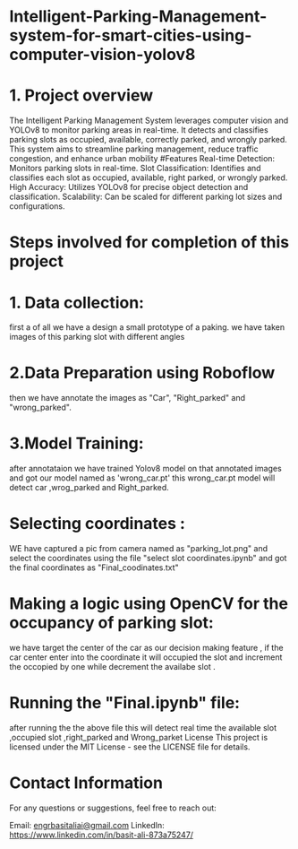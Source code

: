 # Intelligent-Parking-Management-system-for-smart-cities-using-computer-vision-yolov8
# 1. Project overview
The Intelligent Parking Management System leverages computer vision and YOLOv8 to monitor parking areas in real-time. It detects and classifies parking slots as occupied, available, correctly parked, and wrongly parked. This system aims to streamline parking management, reduce traffic congestion, and enhance urban mobility
#Features
Real-time Detection: Monitors parking slots in real-time.
Slot Classification: Identifies and classifies each slot as occupied, available, right parked, or wrongly parked.
High Accuracy: Utilizes YOLOv8 for precise object detection and classification.
Scalability: Can be scaled for different parking lot sizes and configurations.
# Steps involved for completion of this project
# 1. Data collection:
first a of all we have a design a small prototype of a paking.
we have taken images of this parking slot with different angles 
# 2.Data Preparation using Roboflow
then we have annotate the images as "Car", "Right_parked" and "wrong_parked".
# 3.Model Training:
after annotataion we have trained Yolov8 model on that annotated images and got our model named as 'wrong_car.pt'
this wrong_car.pt model will detect car ,wrog_parked and Right_parked.
# Selecting coordinates :
WE have captured a pic from camera named as "parking_lot.png" and select the coordinates using the file "select slot coordinates.ipynb" and got the final
coordinates as "Final_coodinates.txt"
# Making a logic using OpenCV for the occupancy of parking slot:
we have target  the center of the car as our decision making feature , if the car center enter into the coordinate it will occupied the slot and increment the occopied by one while 
decrement the availabe slot .
# Running the "Final.ipynb" file:
after running the the above file this will detect real time the available slot ,occupied slot ,right_parked and Wrong_parket
License
This project is licensed under the MIT License - see the LICENSE file for details.

# Contact Information
For any questions or suggestions, feel free to reach out:

Email: engrbasitaliai@gmail.com
LinkedIn: https://www.linkedin.com/in/basit-ali-873a75247/

